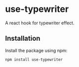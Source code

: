 # use-typewriter
A react hook for typewriter effect.

## Installation
Install the package using npm:

```bash
npm install use-typewriter

